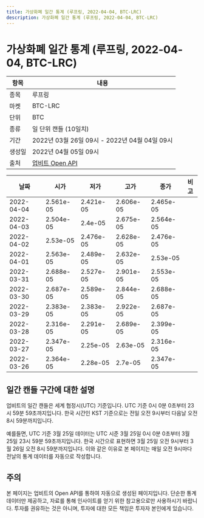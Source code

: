 ```yaml
---
title: 가상화폐 일간 통계 (루프링, 2022-04-04, BTC-LRC)
description: 가상화폐 일간 통계 (루프링, 2022-04-04, BTC-LRC)
---
```



가상화폐 일간 통계 (루프링, 2022-04-04, BTC-LRC)
===

|항목|내용|
|--|--|
|종목|루프링|
|마켓|BTC-LRC|
|단위|BTC|
|종류|일 단위 캔들 (10일치)|
|기간|2022년 03월 26일 09시 - 2022년 04월 04일 09시|
|생성일|2022년 04월 05일 09시|
|출처|[업비트 Open API](https://docs.upbit.com)|


|날짜|시가|저가|고가|종가|비고|
|--|--|--|--|--|--|
|2022-04-04|2.561e-05|2.421e-05|2.606e-05|2.465e-05|    |
|2022-04-03|2.504e-05|2.4e-05|2.675e-05|2.564e-05|    |
|2022-04-02|2.53e-05|2.476e-05|2.628e-05|2.476e-05|    |
|2022-04-01|2.563e-05|2.489e-05|2.632e-05|2.53e-05|    |
|2022-03-31|2.688e-05|2.527e-05|2.901e-05|2.553e-05|    |
|2022-03-30|2.687e-05|2.589e-05|2.844e-05|2.688e-05|    |
|2022-03-29|2.383e-05|2.383e-05|2.922e-05|2.687e-05|    |
|2022-03-28|2.316e-05|2.291e-05|2.689e-05|2.399e-05|    |
|2022-03-27|2.347e-05|2.25e-05|2.63e-05|2.316e-05|    |
|2022-03-26|2.364e-05|2.28e-05|2.7e-05|2.347e-05|    |


일간 캔들 구간에 대한 설명
---


업비트의 일간 캔들은 세계 협정시(UTC) 기준입니다. 
UTC 기준 0시 0분 0초부터 23시 59분 59초까지입니다. 
한국 시간인 KST 기준으로는 전일 오전 9시부터 다음날 오전 8시 59분까지입니다. 


예를들면, UTC 기준 3월 25일 데이터는 UTC 시준 3월 25일 0시 0분 0초부터 3월 25일 23시 59분 59초까지입니다. 
한국 시간으로 표현하면 3월 25일 오전 9시부터 3월 26일 오전 8시 59분까지입니다. 
이와 같은 이유로 본 페이지는 매일 오전 9시마다 전날의 통계 데이터를 자동으로 작성합니다. 


주의
---


본 페이지는 업비트의 Open API를 통하여 자동으로 생성된 페이지입니다. 
단순한 통계 데이터만 제공하고, 자료를 통해 인사이트를 얻기 위한 참고용으로만 사용하시기 바랍니다. 
투자를 권유하는 것은 아니며, 투자에 대한 모든 책임은 투자자 본인에게 있습니다. 
